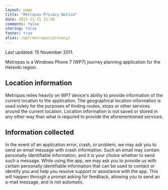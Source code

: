 ```yaml
---
layout: page
title: "Metropas Privacy Notice"
date: 2011-11-15 21:59
comments: false
sharing: false
footer: true
alias: /wp7/metropas/privacy/
---
```


Last updated: 15 November 2011.

Metropas is a Windows Phone 7 (WP7) journey planning application for the Helsinki region.

Location information
---
Metropas relies heavily on WP7 device's ability to provide information of the current location to the application. The geographical location information is used solely for the purposes of finding routes, stops or other services around the current location. Location information is not saved or stored in any other way than what is required to provide the aforementioned services.

Information collected
---
In the event of an application error, crash, or problem, we may ask you to send an email message with crash information. Such an email may contain personally identifiable information, and it is your choice whether to send such a message. While using the app, we may ask you to provide us with certain personally identifiable information that can be used to contact or identify you and help you resolve support or assistance with the app. This will happen through a prompt asking for feedback, allowing you to send an e-mail message, and is not automatic.